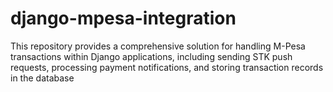 # django-mpesa-integration
This repository provides a comprehensive solution for handling M-Pesa transactions within Django applications, including sending STK push requests, processing payment notifications, and storing transaction records in the database
